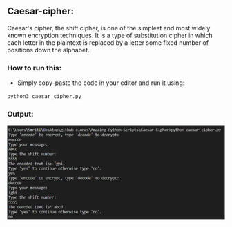 ## Caesar-cipher:

Caesar's cipher, the shift cipher, is one of the simplest and most widely known encryption techniques. It is a type of substitution cipher in which each letter in the plaintext is replaced by a letter some fixed number of positions down the alphabet.

### How to run this:

- Simply copy-paste the code in your editor and run it using:

```python
python3 caesar_cipher.py
```

### Output:

![](output.png)
